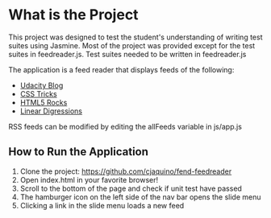 # What is the Project
This project was designed to test the student's understanding of writing test suites using Jasmine. Most of the project was provided except for the test suites in feedreader.js. Test suites needed to be written in feedreader.js

The application is a feed reader that displays feeds of the following:
- [Udacity Blog](http://blog.udacity.com/feed)
- [CSS Tricks](http://feeds.feedburner.com/CssTricks)
- [HTML5 Rocks](http://feeds.feedburner.com/html5rocks)
- [Linear Digressions](http://feeds.feedburner.com/udacity-linear-digressions)

RSS feeds can be modified by editing the allFeeds variable in js/app.js

## How to Run the Application
1. Clone the project: https://github.com/cjaquino/fend-feedreader
2. Open index.html in your favorite browser!
3. Scroll to the bottom of the page and check if unit test have passed
4. The hamburger icon on the left side of the nav bar opens the slide menu
5. Clicking a link in the slide menu loads a new feed
